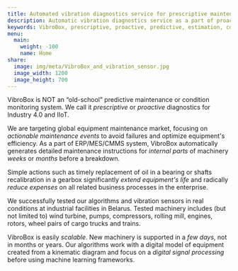 ```yaml
---
title: Automated vibration diagnostics service for prescriptive maintenance and smart contracts - upgrade your condition monitoring to the next level.
description: Automatic vibration diagnostics service as a part of proactive (or prescriptive in contrast to predictive) maintenance. Our scientists are focused on wavelets, neural networks, fuzzy logic and other digital signal processing algorithms.
keywords: VibroBox, prescriptive, proactive, predictive, estimation, condition, monitoring, equipment, vibro, diagnostics, vibrodiagnostics, vibration, prediction, maintenance, neural networks, wavelets, fuzzy logic, IIoT, industry
menu:
  main:
    weight: -100
    name: Home
share:
  image: img/meta/VibroBox_and_vibration_sensor.jpg
  image_width: 1200
  image_height: 700
---
```

VibroBox is NOT an “old-school” predictive maintenance or condition monitoring system. We call it *prescriptive* or *proactive* diagnostics for Industry 4.0 and IIoT.

We are targeting global equipment maintenance market, focusing on *actionable maintenance events* to avoid failures and optimize equipment's efficiency. As a part of ERP/MES/CMMS system, VibroBox automatically generates detailed maintenance instructions for *internal parts* of machinery *weeks* or *months* before a breakdown.

Simple actions such as timely replacement of oil in a bearing or shafts recalibration in a gearbox significantly *extend equipment's life* and radically *reduce expenses* on all related business processes in the enterprise.

We successfully tested our algorithms and vibration sensors in real conditions at industrial facilities in Belarus. Tested machinery includes (but not limited to) wind turbine, pumps, compressors, rolling mill, engines, rotors, wheel pairs of cargo trucks and trains.

VibroBox is easily *scalable*. New machinery is supported in a *few days*, not in months or years. Our algorithms work with a digital model of equipment created from a kinematic diagram and focus on a *digital signal processing* before using machine learning frameworks.
